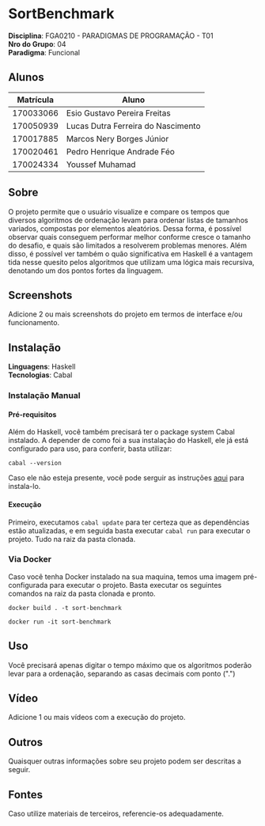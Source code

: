 # SortBenchmark

**Disciplina**: FGA0210 - PARADIGMAS DE PROGRAMAÇÃO - T01 <br>
**Nro do Grupo**: 04<br>
**Paradigma**: Funcional<br>

## Alunos
|Matrícula | Aluno |
| -- | -- |
| 170033066  |  Esio Gustavo Pereira Freitas |
| 170050939  |  Lucas Dutra Ferreira do Nascimento |
| 170017885  |  Marcos Nery Borges Júnior  |
| 170020461  |  Pedro Henrique Andrade Féo  |
| 170024334  |  Youssef Muhamad |

## Sobre 
O projeto permite que o usuário visualize e compare os tempos que diversos algoritmos de ordenação levam para ordenar listas de tamanhos variados, compostas por elementos aleatórios. Dessa forma, é possível observar quais conseguem performar melhor conforme cresce o tamanho do desafio, e quais são limitados a resolverem problemas menores. Além disso, é possível ver também o quão significativa em Haskell é a vantagem tida nesse quesito pelos algoritmos que utilizam uma lógica mais recursiva, denotando um dos pontos fortes da linguagem.

## Screenshots
Adicione 2 ou mais screenshots do projeto em termos de interface e/ou funcionamento.

## Instalação 
**Linguagens**: Haskell<br>
**Tecnologias**: Cabal<br>
### Instalação Manual
#### Pré-requisitos
Além do Haskell, você também precisará ter o package system Cabal instalado. A depender de como foi a sua instalação do Haskell, ele já está configurado para uso, para conferir, basta utilizar:
```
cabal --version
```
Caso ele não esteja presente, você pode serguir as instruções [aqui](https://cabal.readthedocs.io/en/3.4/getting-started.html) para instala-lo.
#### Execução
Primeiro, executamos ```cabal update``` para ter certeza que as dependências estão atualizadas, e em seguida basta executar ```cabal run``` para executar o projeto. Tudo na raiz da pasta clonada.
### Via Docker
Caso você tenha Docker instalado na sua maquina, temos uma imagem pré-configurada para executar o projeto. Basta executar os seguintes comandos na raiz da pasta clonada e pronto.
```
docker build . -t sort-benchmark
```
```
docker run -it sort-benchmark
```
## Uso 
Você precisará apenas digitar o tempo máximo que os algoritmos poderão levar para a ordenação, separando as casas decimais com ponto (".")

## Vídeo
Adicione 1 ou mais vídeos com a execução do projeto.

## Outros 
Quaisquer outras informações sobre seu projeto podem ser descritas a seguir.

## Fontes
Caso utilize materiais de terceiros, referencie-os adequadamente.
